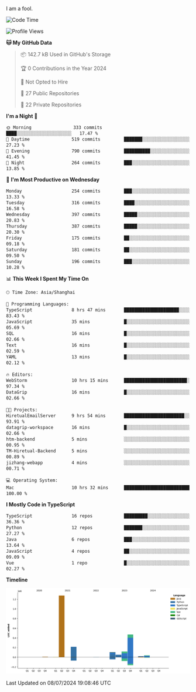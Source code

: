 I am a fool.

<!--START_SECTION:waka-->
![Code Time](http://img.shields.io/badge/Code%20Time-1%2C537%20hrs%2059%20mins-blue)

![Profile Views](http://img.shields.io/badge/Profile%20Views-0-blue)

**🐱 My GitHub Data** 

> 📦 142.7 kB Used in GitHub's Storage 
 > 
> 🏆 0 Contributions in the Year 2024
 > 
> 🚫 Not Opted to Hire
 > 
> 📜 27 Public Repositories 
 > 
> 🔑 22 Private Repositories 
 > 
**I'm a Night 🦉** 

```text
🌞 Morning                333 commits         ████░░░░░░░░░░░░░░░░░░░░░   17.47 % 
🌆 Daytime                519 commits         ███████░░░░░░░░░░░░░░░░░░   27.23 % 
🌃 Evening                790 commits         ██████████░░░░░░░░░░░░░░░   41.45 % 
🌙 Night                  264 commits         ███░░░░░░░░░░░░░░░░░░░░░░   13.85 % 
```
📅 **I'm Most Productive on Wednesday** 

```text
Monday                   254 commits         ███░░░░░░░░░░░░░░░░░░░░░░   13.33 % 
Tuesday                  316 commits         ████░░░░░░░░░░░░░░░░░░░░░   16.58 % 
Wednesday                397 commits         █████░░░░░░░░░░░░░░░░░░░░   20.83 % 
Thursday                 387 commits         █████░░░░░░░░░░░░░░░░░░░░   20.30 % 
Friday                   175 commits         ██░░░░░░░░░░░░░░░░░░░░░░░   09.18 % 
Saturday                 181 commits         ██░░░░░░░░░░░░░░░░░░░░░░░   09.50 % 
Sunday                   196 commits         ███░░░░░░░░░░░░░░░░░░░░░░   10.28 % 
```


📊 **This Week I Spent My Time On** 

```text
🕑︎ Time Zone: Asia/Shanghai

💬 Programming Languages: 
TypeScript               8 hrs 47 mins       █████████████████████░░░░   83.43 % 
JavaScript               35 mins             █░░░░░░░░░░░░░░░░░░░░░░░░   05.69 % 
SQL                      16 mins             █░░░░░░░░░░░░░░░░░░░░░░░░   02.66 % 
Text                     16 mins             █░░░░░░░░░░░░░░░░░░░░░░░░   02.59 % 
YAML                     13 mins             █░░░░░░░░░░░░░░░░░░░░░░░░   02.12 % 

🔥 Editors: 
WebStorm                 10 hrs 15 mins      ████████████████████████░   97.34 % 
DataGrip                 16 mins             █░░░░░░░░░░░░░░░░░░░░░░░░   02.66 % 

🐱‍💻 Projects: 
HiretualEmailServer      9 hrs 54 mins       ███████████████████████░░   93.91 % 
datagrip-workspace       16 mins             █░░░░░░░░░░░░░░░░░░░░░░░░   02.66 % 
htm-backend              5 mins              ░░░░░░░░░░░░░░░░░░░░░░░░░   00.95 % 
TM-Hiretual-Backend      5 mins              ░░░░░░░░░░░░░░░░░░░░░░░░░   00.89 % 
jizhang-webapp           4 mins              ░░░░░░░░░░░░░░░░░░░░░░░░░   00.71 % 

💻 Operating System: 
Mac                      10 hrs 32 mins      █████████████████████████   100.00 % 
```

**I Mostly Code in TypeScript** 

```text
TypeScript               16 repos            █████████░░░░░░░░░░░░░░░░   36.36 % 
Python                   12 repos            ███████░░░░░░░░░░░░░░░░░░   27.27 % 
Java                     6 repos             ███░░░░░░░░░░░░░░░░░░░░░░   13.64 % 
JavaScript               4 repos             ██░░░░░░░░░░░░░░░░░░░░░░░   09.09 % 
Vue                      1 repo              █░░░░░░░░░░░░░░░░░░░░░░░░   02.27 % 
```



**Timeline**

![Lines of Code chart](https://raw.githubusercontent.com/VeejaLiu/VeejaLiu/master/assets/bar_graph.png)


 Last Updated on 08/07/2024 19:08:46 UTC
<!--END_SECTION:waka-->
